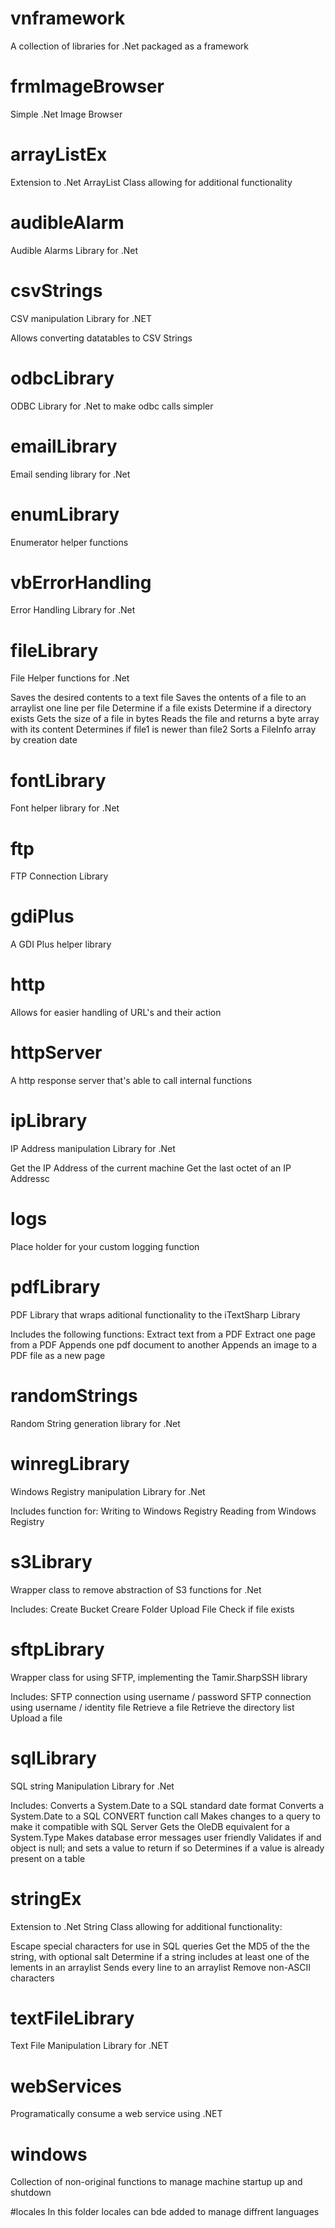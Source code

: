 ﻿# vnframework
A collection of libraries for .Net packaged as a framework

# frmImageBrowser
Simple .Net Image Browser

# arrayListEx
Extension to .Net ArrayList Class allowing for additional functionality

# audibleAlarm
Audible Alarms Library for .Net

# csvStrings
CSV manipulation Library for .NET

Allows converting datatables to CSV Strings

# odbcLibrary
ODBC Library for .Net to make odbc calls simpler

# emailLibrary
Email sending library for .Net

# enumLibrary
Enumerator helper functions

# vbErrorHandling
Error Handling Library for .Net

# fileLibrary
File Helper functions for .Net

Saves the desired contents to a text file
Saves the ontents of a file to an arraylist one line per file
Determine if a file exists
Determine if a directory exists
Gets the size of a file in bytes
Reads the file and returns a byte array with its content
Determines if file1 is newer than file2
Sorts a FileInfo array by creation date

# fontLibrary
Font helper library for .Net

# ftp
FTP Connection Library

# gdiPlus
A GDI Plus helper library

# http
Allows for easier handling of URL's and their action

# httpServer
A http response server that's able to call internal functions

# ipLibrary
IP Address manipulation Library for .Net

Get the IP Address of the current machine
Get the last octet of an IP Addressc

# logs
Place holder for your custom logging function

# pdfLibrary
PDF Library that wraps aditional functionality to the iTextSharp Library

Includes the following functions: 
 Extract text from a PDF
 Extract one page from a PDF
 Appends one pdf document to another
 Appends an image to a PDF file as a new page

# randomStrings
Random String generation library for .Net

# winregLibrary
Windows Registry manipulation Library for .Net

Includes function for:
 Writing to Windows Registry
 Reading from Windows Registry

# s3Library
Wrapper class to remove abstraction of S3 functions for .Net

Includes:
 Create Bucket
 Creare Folder
 Upload File
 Check if file exists

# sftpLibrary
Wrapper class for using SFTP, implementing the Tamir.SharpSSH library

 Includes:
 SFTP connection using username / password
 SFTP connection using username / identity file
 Retrieve a file
 Retrieve the directory list
 Upload a file 
 
# sqlLibrary
SQL string Manipulation Library for .Net

Includes:
 Converts a System.Date to a SQL standard date format
 Converts a System.Date to a SQL CONVERT function call
 Makes changes to a query to make it compatible with SQL Server
 Gets the OleDB equivalent for a System.Type
 Makes database error messages user friendly
 Validates if and object is null; and sets a value to return if so
 Determines if a value is already present on a table

# stringEx
Extension to .Net String Class allowing for additional functionality:

Escape special characters for use in SQL queries
Get the MD5 of the the string, with optional salt
Determine if a string includes at least one of the lements in an arraylist
Sends every line to an arraylist
Remove non-ASCII characters 

# textFileLibrary
Text File Manipulation Library for .NET

# webServices
Programatically consume a web service using .NET

# windows
Collection of non-original functions to manage machine startup up and shutdown

#locales
In this folder locales can bde added to manage diffrent languages